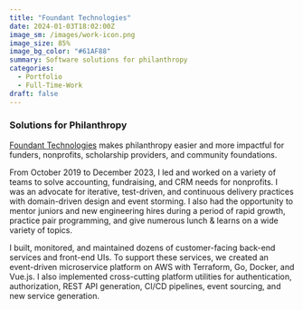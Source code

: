 ```yaml
---
title: "Foundant Technologies"
date: 2024-01-03T18:02:00Z
image_sm: /images/work-icon.png
image_size: 85%
image_bg_color: "#61AF88"
summary: Software solutions for philanthropy
categories: 
  - Portfolio
  - Full-Time-Work
draft: false
---
```


### Solutions for Philanthropy
[Foundant Technologies](https://www.foundant.com) makes philanthropy easier and more impactful for funders, nonprofits, scholarship providers, and community foundations.

From October 2019 to December 2023, I led and worked on a variety of teams to solve accounting, fundraising, and CRM needs for nonprofits. I was an advocate for iterative, test-driven, and continuous delivery practices with domain-driven design and event storming. I also had the opportunity to mentor juniors and new engineering hires during a period of rapid growth, practice pair programming, and give numerous lunch & learns on a wide variety of topics.

I built, monitored, and maintained dozens of customer-facing back-end services and front-end UIs. To support these services, we created an event-driven microservice platform on AWS with Terraform, Go, Docker, and Vue.js. I also implemented cross-cutting platform utilities for authentication, authorization, REST API generation, CI/CD pipelines, event sourcing, and new service generation.
